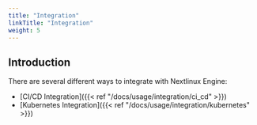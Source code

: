 ```yaml
---
title: "Integration"
linkTitle: "Integration"
weight: 5
---
```


## Introduction

There are several different ways to integrate with Nextlinux Engine: 

- [CI/CD Integration]({{< ref "/docs/usage/integration/ci_cd" >}})
- [Kubernetes Integration]({{< ref "/docs/usage/integration/kubernetes" >}})
